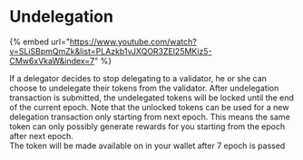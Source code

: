 # Undelegation

{% embed url="https://www.youtube.com/watch?v=SLiSBpmQmZk&list=PLAzkb1vJXQOR3ZEl25MKiz5-CMw6xVkaW&index=7" %}

If a delegator decides to stop delegating to a validator, he or she can choose to undelegate their tokens from the validator. After undelegation transaction is submitted, the undelegated tokens will be locked until the end of the current epoch. Note that the unlocked tokens can be used for a new delegation transaction only starting from next epoch. This means the same token can only possibly generate rewards for you starting from the epoch after next epoch.\
The token will be made available on in your wallet after 7 epoch is passed
